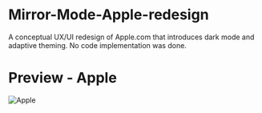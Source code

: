 # Mirror-Mode-Apple-redesign
A conceptual UX/UI redesign of Apple.com that introduces dark mode and adaptive theming.
No code implementation was done.

# Preview - Apple
![Apple](assets/Apple.png)
